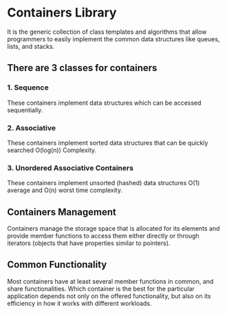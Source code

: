 # Containers Library

It is the generic collection of class templates and algorithms that allow programmers to easily implement the common data structures like queues, lists, and stacks.

## There are 3 classes for containers

### 1. Sequence  
These containers implement data structures which can be accessed sequentially.

### 2. Associative  
These containers implement sorted data structures that can be quickly searched O(log(n)) Complexity.

### 3. Unordered Associative Containers  
These containers implement unsorted (hashed) data structures O(1) average and O(n) worst time complexity.

## Containers Management

Containers manage the storage space that is allocated for its elements and provide member functions to access them either directly or through iterators (objects that have properties similar to pointers).

## Common Functionality

Most containers have at least several member functions in common, and share functionalities. Which container is the best for the particular application depends not only on the offered functionality, but also on its efficiency in how it works with different workloads.
